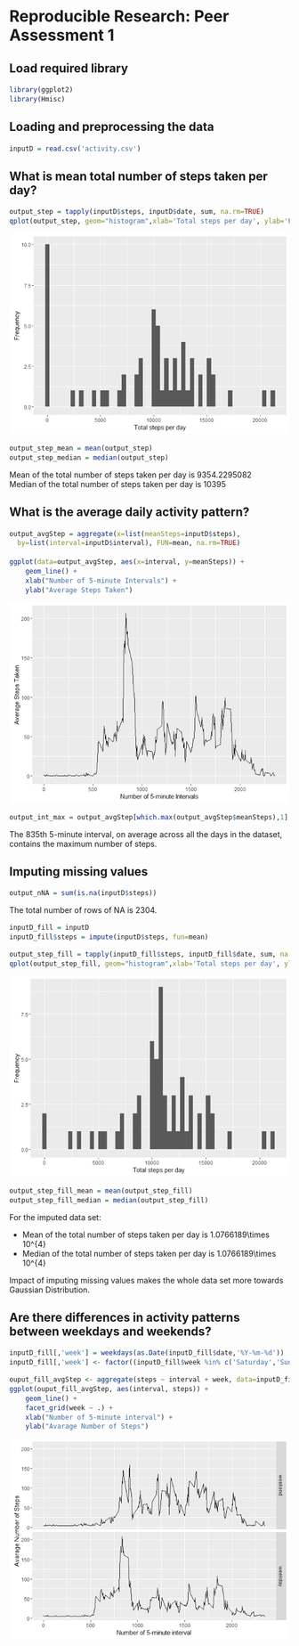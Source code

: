 # Reproducible Research: Peer Assessment 1
## Load required library

```r
library(ggplot2)
library(Hmisc)
```


## Loading and preprocessing the data

```r
inputD = read.csv('activity.csv') 
```



## What is mean total number of steps taken per day?

```r
output_step = tapply(inputD$steps, inputD$date, sum, na.rm=TRUE)
qplot(output_step, geom="histogram",xlab='Total steps per day', ylab='Frequency', binwidth=400)
```

![](PA1_template_files/figure-html/unnamed-chunk-3-1.png)<!-- -->

```r
output_step_mean = mean(output_step)
output_step_median = median(output_step)
```
Mean of the total number of steps taken per day is 9354.2295082  
Median of the total number of steps taken per day is  10395


## What is the average daily activity pattern?

```r
output_avgStep = aggregate(x=list(meanSteps=inputD$steps),
  by=list(interval=inputD$interval), FUN=mean, na.rm=TRUE)

ggplot(data=output_avgStep, aes(x=interval, y=meanSteps)) +
    geom_line() +
    xlab("Number of 5-minute Intervals") +
    ylab("Average Steps Taken") 
```

![](PA1_template_files/figure-html/unnamed-chunk-5-1.png)<!-- -->

```r
output_int_max = output_avgStep[which.max(output_avgStep$meanSteps),1]
```
The 835th 5-minute interval, on average across all the days in the dataset, contains the maximum number of steps.

## Imputing missing values

```r
output_nNA = sum(is.na(inputD$steps))
```
The total number of rows of NA is 2304.


```r
inputD_fill = inputD
inputD_fill$steps = impute(inputD$steps, fun=mean)
```

```r
output_step_fill = tapply(inputD_fill$steps, inputD_fill$date, sum, na.rm=TRUE)
qplot(output_step_fill, geom="histogram",xlab='Total steps per day', ylab='Frequency', binwidth=400)
```

![](PA1_template_files/figure-html/unnamed-chunk-9-1.png)<!-- -->

```r
output_step_fill_mean = mean(output_step_fill)
output_step_fill_median = median(output_step_fill)
```
For the imputed data set:  
- Mean of the total number of steps taken per day is 1.0766189\times 10^{4}  
- Median of the total number of steps taken per day is  1.0766189\times 10^{4}  

Impact of imputing missing values makes the whole data set more towards Gaussian Distribution.

## Are there differences in activity patterns between weekdays and weekends?

```r
inputD_fill[,'week'] = weekdays(as.Date(inputD_fill$date,'%Y-%m-%d'))
inputD_fill[,'week'] <- factor((inputD_fill$week %in% c('Saturday','Sunday')), levels=c(TRUE, FALSE), labels=c('weekend', 'weekday')) 
```

```r
ouput_fill_avgStep <- aggregate(steps ~ interval + week, data=inputD_fill, mean)
ggplot(ouput_fill_avgStep, aes(interval, steps)) + 
    geom_line() + 
    facet_grid(week ~ .) +
    xlab("Number of 5-minute interval") + 
    ylab("Avarage Number of Steps")
```

![](PA1_template_files/figure-html/unnamed-chunk-12-1.png)<!-- -->


